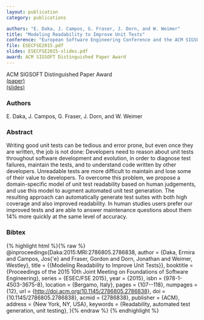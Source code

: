 ```yaml
---
layout: publication
category: publications

authors: "E. Daka, J. Campos, G. Fraser, J. Dorn, and W. Weimer"
title: "Modeling Readability to Improve Unit Tests"
conference: "European Software Engineering Conference and the ACM SIGSOFT Symposium on the Foundations of Software Engineering (ESEC/FSE), 2015"
file: ESECFSE2015.pdf
slides: ESECFSE2015-slides.pdf
award: ACM SIGSOFT Distinguished Paper Award
---
```


<i class="fa fa-trophy" style="color: #AA0000; text-shadow: 1px 1px 1px #ccc;" title="{{ post.award }}"></i> ACM SIGSOFT Distinguished Paper Award<br />
<a href="../ESECFSE2015.pdf"><i class="fa fa-file-pdf-o"></i> (paper)</a><br />
<a href="../ESECFSE2015-slides.pdf"><i class="fa fa-file-powerpoint-o"></i> (slides)</a><br />

### Authors

E. Daka, J. Campos, G. Fraser, J. Dorn, and W. Weimer

### Abstract

Writing good unit tests can be tedious and error prone, but even once they are written, the job is not done: Developers need to reason about unit tests throughout software development and evolution, in order to diagnose test failures, maintain the tests, and to understand code written by other developers. Unreadable tests are more difficult to maintain and lose some of their value to developers. To overcome this problem, we propose a domain-specific model of unit test readability based on human judgements, and use this model to augment automated unit test generation. The resulting approach can automatically generate test suites with both high coverage and also improved readability. In human studies users prefer our improved tests and are able to answer maintenance questions about them 14% more quickly at the same level of accuracy.

### Bibtex

{% highlight html %}{% raw %}
@inproceedings{Daka:2015:MRI:2786805.2786838,
  author = {Daka, Ermira and Campos, Jos{\'e} and Fraser, Gordon and Dorn,
  Jonathan and Weimer, Westley},
  title = {{Modeling Readability to Improve Unit Tests}},
  booktitle = {Proceedings of the 2015 10th Joint Meeting on Foundations
  of Software Engineering},
  series = {ESEC/FSE 2015},
  year = {2015},
  isbn = {978-1-4503-3675-8},
  location = {Bergamo, Italy},
  pages = {107--118},
  numpages = {12},
  url = {http://doi.acm.org/10.1145/2786805.2786838},
  doi = {10.1145/2786805.2786838},
  acmid = {2786838},
  publisher = {ACM},
  address = {New York, NY, USA},
  keywords = {Readability, automated test generation, unit testing},
}{% endraw %}
{% endhighlight %}
